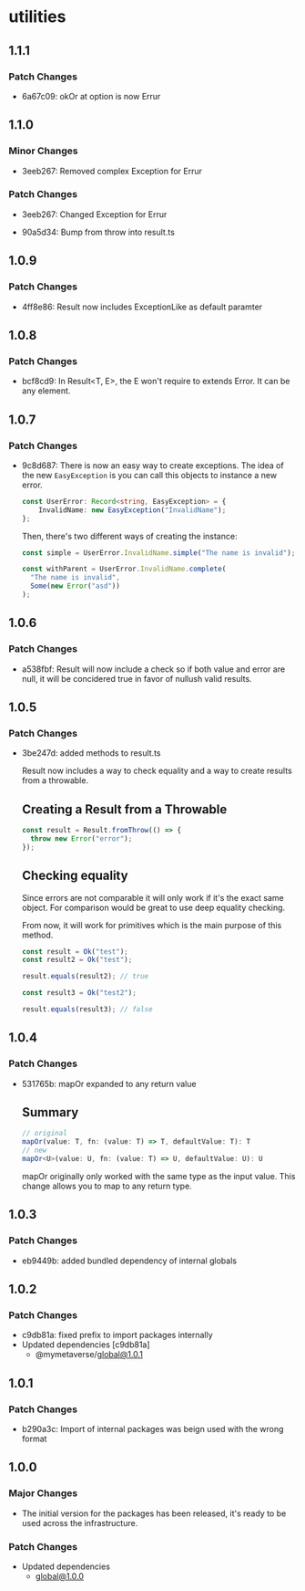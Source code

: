 # utilities

## 1.1.1

### Patch Changes

- 6a67c09: okOr at option is now Errur

## 1.1.0

### Minor Changes

- 3eeb267: Removed complex Exception for Errur

### Patch Changes

- 3eeb267: Changed Exception for Errur

- 90a5d34: Bump from throw into result.ts

## 1.0.9

### Patch Changes

- 4ff8e86: Result now includes ExceptionLike as default paramter

## 1.0.8

### Patch Changes

- bcf8cd9: In Result<T, E>, the E won't require to extends Error. It can be any element.

## 1.0.7

### Patch Changes

- 9c8d687: There is now an easy way to create exceptions.
  The idea of the new `EasyException` is you can call this objects to instance
  a new error.

  ```typescript
  const UserError: Record<string, EasyException> = {
      InvalidName: new EasyException("InvalidName");
  };
  ```

  Then, there's two different ways of creating the instance:

  ```typescript
  const simple = UserError.InvalidName.simple("The name is invalid");

  const withParent = UserError.InvalidName.complete(
    "The name is invalid",
    Some(new Error("asd"))
  );
  ```

## 1.0.6

### Patch Changes

- a538fbf: Result will now include a check so if both value and error are null, it will be concidered true in favor of nullush valid results.

## 1.0.5

### Patch Changes

- 3be247d: added methods to result.ts

  Result now includes a way to check equality and a way to create results
  from a throwable.

  ## Creating a Result from a Throwable

  ```typescript
  const result = Result.fromThrow(() => {
    throw new Error("error");
  });
  ```

  ## Checking equality

  Since errors are not comparable it will only work if it's the exact same object.
  For comparison would be great to use deep equality checking.

  From now, it will work for primitives which is the main purpose of this method.

  ```typescript
  const result = Ok("test");
  const result2 = Ok("test");

  result.equals(result2); // true

  const result3 = Ok("test2");

  result.equals(result3); // false
  ```

## 1.0.4

### Patch Changes

- 531765b: mapOr expanded to any return value

  ## Summary

  ```typescript
  // original
  mapOr(value: T, fn: (value: T) => T, defaultValue: T): T
  // new
  mapOr<U>(value: U, fn: (value: T) => U, defaultValue: U): U
  ```

  mapOr originally only worked with the same type as the input value. This change allows you to map to any return type.

## 1.0.3

### Patch Changes

- eb9449b: added bundled dependency of internal globals

## 1.0.2

### Patch Changes

- c9db81a: fixed prefix to import packages internally
- Updated dependencies [c9db81a]
  - @mymetaverse/global@1.0.1

## 1.0.1

### Patch Changes

- b290a3c: Import of internal packages was beign used with the wrong format

## 1.0.0

### Major Changes

- The initial version for the packages has been released, it's ready to be used across the infrastructure.

### Patch Changes

- Updated dependencies
  - global@1.0.0
